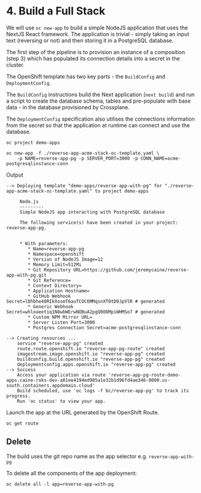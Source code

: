 # 4. Build a Full Stack
We will use `oc new-app` to build a simple NodeJS application that uses the NextJS React framework. The application is trivial - simply taking an input text (reversing or not) and then storing it in a PostgreSQL database.

The first step of the pipeline is to provision an instance of a composition (step 3) which has populated its connection details into a secret in the cluster.

The OpenShift template has two key parts - the `BuildConfig` and `DeploymentConfig`.

The `BuildConfig` instructions build the Next application (`next build`) and run a script to create the database schema, tables and pre-populate with base data - in the database provisioned by Crossplane.

The `DeploymentConfig` specification also utilises the connections information from the secret so that the application at runtime can connect and use the database.

```
oc project demo-apps

oc new-app -f ./reverse-app-acme-stack-oc-template.yaml \
    -p NAME=reverse-app-pg -p SERVER_PORT=3000 -p CONN_NAME=acme-postgresqlinstance-conn
```

Output
```
--> Deploying template "demo-apps/reverse-app-with-pg" for "./reverse-app-acme-stack-oc-template.yaml" to project demo-apps

     Node.js
     ---------
     Simple NodeJS app interacting with PostgreSQL database

     The following service(s) have been created in your project: reverse-app-pg.


     * With parameters:
        * Name=reverse-app-pg
        * Namespace=openshift
        * Version of NodeJS Image=12
        * Memory Limit=512Mi
        * Git Repository URL=https://github.com/jeremycaine/reverse-app-with-pg.git
        * Git Reference=
        * Context Directory=
        * Application Hostname=
        * GitHub Webhook Secret=lDhbhe48RIkXosmT6auTCOC6MMqsnXT0tD0JpVlR # generated
        * Generic Webhook Secret=whloaeetiq1N8wbWErwNOBuA2pgQ008MpiWHMSo7 # generated
        * Custom NPM Mirror URL=
        * Server Listen Port=3000
        * Postgres Connection Secret=acme-postgresqlinstance-conn

--> Creating resources ...
    service "reverse-app-pg" created
    route.route.openshift.io "reverse-app-pg-route" created
    imagestream.image.openshift.io "reverse-app-pg" created
    buildconfig.build.openshift.io "reverse-app-pg" created
    deploymentconfig.apps.openshift.io "reverse-app-pg" created
--> Success
    Access your application via route 'reverse-app-pg-route-demo-apps.caine-roks-dev-a01ee4194ed985a1e32b1d96fd4ae346-0000.us-south.containers.appdomain.cloud'
    Build scheduled, use 'oc logs -f bc/reverse-app-pg' to track its progress.
    Run 'oc status' to view your app.
```

Launch the app at the URL generated by the OpenShift Route.
```
oc get route
```

## Delete
The build uses the git repo name as the app selector e.g. `reverse-app-with-pg`

To delete all the components of the app deployment:
```
oc delete all -l app=reverse-app-with-pg
```